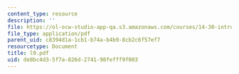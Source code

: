 ```yaml
---
content_type: resource
description: ''
file: https://ol-ocw-studio-app-qa.s3.amazonaws.com/courses/14-30-introduction-to-statistical-method-in-economics-spring-2006/de8bc4d35f7a826d274198fefff9f003_l9.pdf
file_type: application/pdf
parent_uid: c8394d1a-1cb1-b74a-b4b9-8cb2c6f57ef7
resourcetype: Document
title: l9.pdf
uid: de8bc4d3-5f7a-826d-2741-98fefff9f003
---
```


